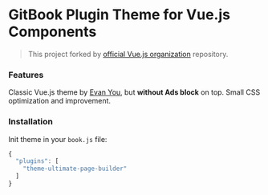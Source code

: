 # GitBook Plugin Theme for Vue.js Components

> This project forked by [official Vue.js organization](https://github.com/vuejs/gitbook-plugin-theme-vuejs) repository.

### Features

Classic Vue.js theme by [Evan You](https://github.com/yyx990803), but **without Ads block** on top. Small CSS optimization and improvement.

### Installation

Init theme in your `book.js` file:

``` js
{
  "plugins": [
    "theme-ultimate-page-builder"
  ]
}
```
